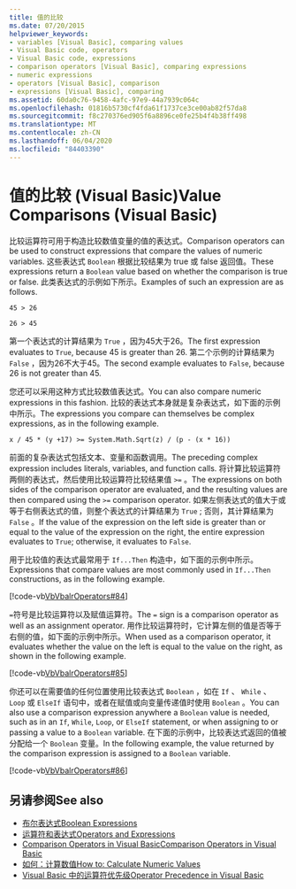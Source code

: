 ```yaml
---
title: 值的比较
ms.date: 07/20/2015
helpviewer_keywords:
- variables [Visual Basic], comparing values
- Visual Basic code, operators
- Visual Basic code, expressions
- comparison operators [Visual Basic], comparing expressions
- numeric expressions
- operators [Visual Basic], comparison
- expressions [Visual Basic], comparing
ms.assetid: 60da0c76-9458-4afc-97e9-44a7939c064c
ms.openlocfilehash: 01816b5730cf4fda61f1737ce3ce00ab82f57da8
ms.sourcegitcommit: f8c270376ed905f6a8896ce0fe25b4f4b38ff498
ms.translationtype: MT
ms.contentlocale: zh-CN
ms.lasthandoff: 06/04/2020
ms.locfileid: "84403390"
---
```

# <a name="value-comparisons-visual-basic"></a><span data-ttu-id="e712a-102">值的比较 (Visual Basic)</span><span class="sxs-lookup"><span data-stu-id="e712a-102">Value Comparisons (Visual Basic)</span></span>
<span data-ttu-id="e712a-103">比较运算符可用于构造比较数值变量的值的表达式。</span><span class="sxs-lookup"><span data-stu-id="e712a-103">Comparison operators can be used to construct expressions that compare the values of numeric variables.</span></span> <span data-ttu-id="e712a-104">这些表达式 `Boolean` 根据比较结果为 true 或 false 返回值。</span><span class="sxs-lookup"><span data-stu-id="e712a-104">These expressions return a `Boolean` value based on whether the comparison is true or false.</span></span> <span data-ttu-id="e712a-105">此类表达式的示例如下所示。</span><span class="sxs-lookup"><span data-stu-id="e712a-105">Examples of such an expression are as follows.</span></span>  
  
 `45 > 26`  
  
 `26 > 45`  
  
 <span data-ttu-id="e712a-106">第一个表达式的计算结果为 `True` ，因为45大于26。</span><span class="sxs-lookup"><span data-stu-id="e712a-106">The first expression evaluates to `True`, because 45 is greater than 26.</span></span> <span data-ttu-id="e712a-107">第二个示例的计算结果为 `False` ，因为26不大于45。</span><span class="sxs-lookup"><span data-stu-id="e712a-107">The second example evaluates to `False`, because 26 is not greater than 45.</span></span>  
  
 <span data-ttu-id="e712a-108">您还可以采用这种方式比较数值表达式。</span><span class="sxs-lookup"><span data-stu-id="e712a-108">You can also compare numeric expressions in this fashion.</span></span> <span data-ttu-id="e712a-109">比较的表达式本身就是复杂表达式，如下面的示例中所示。</span><span class="sxs-lookup"><span data-stu-id="e712a-109">The expressions you compare can themselves be complex expressions, as in the following example.</span></span>  
  
 `x / 45 * (y +17) >= System.Math.Sqrt(z) / (p - (x * 16))`  
  
 <span data-ttu-id="e712a-110">前面的复杂表达式包括文本、变量和函数调用。</span><span class="sxs-lookup"><span data-stu-id="e712a-110">The preceding complex expression includes literals, variables, and function calls.</span></span> <span data-ttu-id="e712a-111">将计算比较运算符两侧的表达式，然后使用比较运算符比较结果值 `>=` 。</span><span class="sxs-lookup"><span data-stu-id="e712a-111">The expressions on both sides of the comparison operator are evaluated, and the resulting values are then compared using the `>=` comparison operator.</span></span> <span data-ttu-id="e712a-112">如果左侧表达式的值大于或等于右侧表达式的值，则整个表达式的计算结果为 `True` ; 否则，其计算结果为 `False` 。</span><span class="sxs-lookup"><span data-stu-id="e712a-112">If the value of the expression on the left side is greater than or equal to the value of the expression on the right, the entire expression evaluates to `True`; otherwise, it evaluates to `False`.</span></span>  
  
 <span data-ttu-id="e712a-113">用于比较值的表达式最常用于 `If...Then` 构造中，如下面的示例中所示。</span><span class="sxs-lookup"><span data-stu-id="e712a-113">Expressions that compare values are most commonly used in `If...Then` constructions, as in the following example.</span></span>  
  
 [!code-vb[VbVbalrOperators#84](~/samples/snippets/visualbasic/VS_Snippets_VBCSharp/VbVbalrOperators/VB/Class1.vb#84)]  
  
 <span data-ttu-id="e712a-114">`=`符号是比较运算符以及赋值运算符。</span><span class="sxs-lookup"><span data-stu-id="e712a-114">The `=` sign is a comparison operator as well as an assignment operator.</span></span> <span data-ttu-id="e712a-115">用作比较运算符时，它计算左侧的值是否等于右侧的值，如下面的示例中所示。</span><span class="sxs-lookup"><span data-stu-id="e712a-115">When used as a comparison operator, it evaluates whether the value on the left is equal to the value on the right, as shown in the following example.</span></span>  
  
 [!code-vb[VbVbalrOperators#85](~/samples/snippets/visualbasic/VS_Snippets_VBCSharp/VbVbalrOperators/VB/Class1.vb#85)]  
  
 <span data-ttu-id="e712a-116">你还可以在需要值的任何位置使用比较表达式 `Boolean` ，如在 `If` 、 `While` 、 `Loop` 或 `ElseIf` 语句中，或者在赋值或向变量传递值时使用 `Boolean` 。</span><span class="sxs-lookup"><span data-stu-id="e712a-116">You can also use a comparison expression anywhere a `Boolean` value is needed, such as in an `If`, `While`, `Loop`, or `ElseIf` statement, or when assigning to or passing a value to a `Boolean` variable.</span></span> <span data-ttu-id="e712a-117">在下面的示例中，比较表达式返回的值被分配给一个 `Boolean` 变量。</span><span class="sxs-lookup"><span data-stu-id="e712a-117">In the following example, the value returned by the comparison expression is assigned to a `Boolean` variable.</span></span>  
  
 [!code-vb[VbVbalrOperators#86](~/samples/snippets/visualbasic/VS_Snippets_VBCSharp/VbVbalrOperators/VB/Class1.vb#86)]  
  
## <a name="see-also"></a><span data-ttu-id="e712a-118">另请参阅</span><span class="sxs-lookup"><span data-stu-id="e712a-118">See also</span></span>

- [<span data-ttu-id="e712a-119">布尔表达式</span><span class="sxs-lookup"><span data-stu-id="e712a-119">Boolean Expressions</span></span>](boolean-expressions.md)
- [<span data-ttu-id="e712a-120">运算符和表达式</span><span class="sxs-lookup"><span data-stu-id="e712a-120">Operators and Expressions</span></span>](index.md)
- [<span data-ttu-id="e712a-121">Comparison Operators in Visual Basic</span><span class="sxs-lookup"><span data-stu-id="e712a-121">Comparison Operators in Visual Basic</span></span>](comparison-operators.md)
- [<span data-ttu-id="e712a-122">如何：计算数值</span><span class="sxs-lookup"><span data-stu-id="e712a-122">How to: Calculate Numeric Values</span></span>](how-to-calculate-numeric-values.md)
- [<span data-ttu-id="e712a-123">Visual Basic 中的运算符优先级</span><span class="sxs-lookup"><span data-stu-id="e712a-123">Operator Precedence in Visual Basic</span></span>](../../../language-reference/operators/operator-precedence.md)
